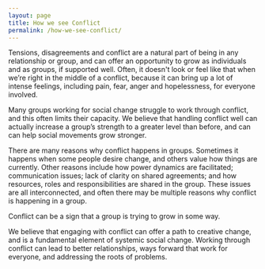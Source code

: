 ```yaml
---
layout: page
title: How we see Conflict
permalink: /how-we-see-conflict/
---
```


Tensions, disagreements and conflict are a natural part of being in any relationship or group, and can offer an opportunity to grow as individuals and as groups, if supported well. Often, it doesn't look or feel like that when we’re right in the middle of a conflict, because it can bring up a lot of intense feelings, including pain, fear, anger and hopelessness, for everyone involved.

Many groups working for social change struggle to work through conflict, and this often limits their capacity. We believe that handling conflict well can actually increase a group’s strength to a greater level than before, and can can help social movements grow stronger. 

There are many reasons why conflict happens in groups. Sometimes it happens when some people desire change, and others value how things are currently. Other reasons include how power dynamics are facilitated; communication issues; lack of clarity on shared agreements; and how resources, roles and responsibilities are shared in the group. These issues are all interconnected, and often there may be multiple reasons why conflict is happening in a group. 

Conflict can be a sign that a group is trying to grow in some way.

We believe that engaging with conflict can offer a path to creative change, and is a fundamental element of systemic social change.  Working through conflict can lead to better relationships, ways forward that work for everyone, and addressing the roots of problems.
